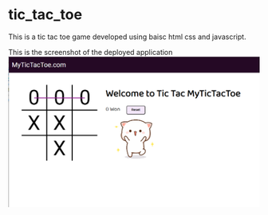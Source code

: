 # tic_tac_toe
This is a tic tac toe game developed using baisc html css and javascript.

This is the screenshot of the deployed application
<img src="https://github.com/Gaurav1745/tic_tac_toe/blob/main/Screenshot.png"/>
